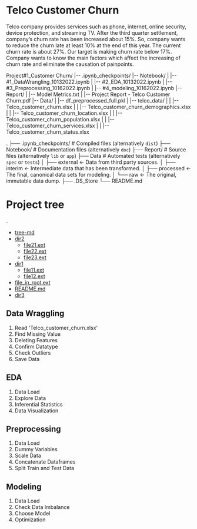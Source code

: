# Telco Customer Churn
Telco company provides services such as phone, internet, online security, device protection, and streaming TV. After the third quarter settlement, company’s churn rate has been increased about 15%. So, company wants to reduce the churn late at least 10% at the end of this year. The current churn rate is about 27%. Our target is making churn rate below 17%. Company wants to know the main factors which affect the increasing of churn rate and eliminate the causation of painpoints. 

Project#1_Customer Churn/
|-- .ipynb_checkpoints/
|-- Notebook/
|	|-- #1_DataWrangling_10132022.ipynb
|	|-- #2_EDA_10132022.ipynb
|	|-- #3_Preprocessing_10162022.ipynb
|	|-- #4_modeling_10162022.ipynb
|-- Report/
|	|-- Model Metrics.txt
|	|-- Project Report - Telco Customer Churn.pdf
|-- Data/
|	|-- df_preprocessed_full.pkl
|	|-- telco_data/
|	|	|-- Telco_customer_churn.xlsx
|	|	|-- Telco_customer_churn_demographics.xlsx
|	|	|-- Telco_customer_churn_location.xlsx
|	|	|-- Telco_customer_churn_population.xlsx
|	|	|-- Telco_customer_churn_services.xlsx
|	|	|-- Telco_customer_churn_status.xlsx


.
├── .ipynb_checkpoints/                   # Compiled files (alternatively `dist`)
├── Notebook/                    # Documentation files (alternatively `doc`)
├── Report/                     # Source files (alternatively `lib` or `app`)
├── Data                    # Automated tests (alternatively `spec` or `tests`)
│   ├── external       <- Data from third party sources.
│   ├── interim        <- Intermediate data that has been transformed.
│   ├── processed      <- The final, canonical data sets for modeling.
│   └── raw            <- The original, immutable data dump.
├── .DS_Store
└── README.md

# Project tree
.
 * [tree-md](./tree-md)
 * [dir2](./dir2)
   * [file21.ext](./dir2/file21.ext)
   * [file22.ext](./dir2/file22.ext)
   * [file23.ext](./dir2/file23.ext)
 * [dir1](./dir1)
   * [file11.ext](./dir1/file11.ext)
   * [file12.ext](./dir1/file12.ext)
 * [file_in_root.ext](./file_in_root.ext)
 * [README.md](./README.md)
 * [dir3](./dir3)



## Data Wraggling
1. Read 'Telco_customer_churn.xlsx'
2. Find Missing Value
3. Deleting Features
4. Confirm Datatype
5. Check Outliers
9. Save Data

## EDA 
1. Data Load
2. Explore Data
3. Inferential Statistics
4. Data Visualization

## Preprocessing
1. Data Load
2. Dummy Variables
3. Scale Data
4. Concatenate Dataframes
5. Split Train and Test Data

## Modeling
1. Data Load
2. Check Data Imbalance
3. Choose Model
4. Optimization
